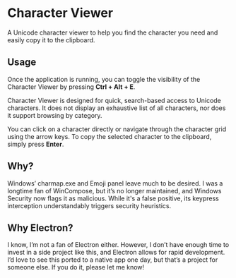 # Character Viewer

A Unicode character viewer to help you find the character you need and easily copy it to the clipboard.

## Usage

Once the application is running, you can toggle the visibility of the Character Viewer by pressing **Ctrl + Alt + E**. 

Character Viewer is designed for quick, search-based access to Unicode characters. It does not display an exhaustive list of all characters, nor does it support browsing by category.

You can click on a character directly or navigate through the character grid using the arrow keys. To copy the selected character to the clipboard, simply press **Enter**.

## Why?

Windows’ charmap.exe and Emoji panel leave much to be desired. I was a longtime fan of WinCompose, but it’s no longer maintained, and Windows Security now flags it as malicious. While it's a false positive, its keypress interception understandably triggers security heuristics.

## Why Electron?

I know, I’m not a fan of Electron either. However, I don’t have enough time to invest in a side project like this, and Electron allows for rapid development. I’d love to see this ported to a native app one day, but that’s a project for someone else. If you do it, please let me know!
